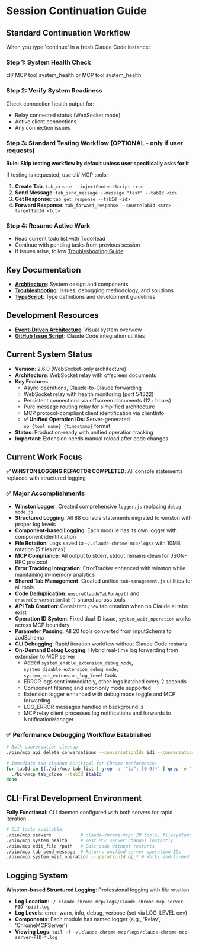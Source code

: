 # Session Continuation Guide

## Standard Continuation Workflow

When you type 'continue' in a fresh Claude Code instance:

### Step 1: System Health Check
cli/ MCP tool system_health
or
MCP tool system_health

### Step 2: Verify System Readiness
Check connection health output for:
- Relay connected status (WebSocket mode)
- Active client connections
- Any connection issues

### Step 3: Standard Testing Workflow (OPTIONAL - only if user requests)
**Rule: Skip testing workflow by default unless user specifically asks for it**

If testing is requested, use cli/ MCP tools:
1. **Create Tab**: `tab_create --injectContentScript true`
2. **Send Message**: `tab_send_message --message "test" --tabId <id>`
3. **Get Response**: `tab_get_response --tabId <id>`
4. **Forward Response**: `tab_forward_response --sourceTabId <src> --targetTabId <tgt>`

### Step 4: Resume Active Work
- Read current todo list with TodoRead
- Continue with pending tasks from previous session
- If issues arise, follow [Troubleshooting Guide](TROUBLESHOOTING.md#debugging-methodology)

## Key Documentation
- **[Architecture](ARCHITECTURE.md)**: System design and components
- **[Troubleshooting](TROUBLESHOOTING.md)**: Issues, debugging methodology, and solutions  
- **[TypeScript](TYPESCRIPT.md)**: Type definitions and development guidelines

## Development Resources
- **[Event-Driven Architecture](event-driven-architecture-diagram.md)**: Visual system overview
- **[GitHub Issue Script](create-claude-code-issue.sh)**: Claude Code integration utilities

## Current System Status
- **Version**: 2.6.0 (WebSocket-only architecture)
- **Architecture**: WebSocket relay with offscreen documents
- **Key Features**: 
  - Async operations, Claude-to-Claude forwarding
  - WebSocket relay with health monitoring (port 54322)
  - Persistent connections via offscreen documents (12+ hours)
  - Pure message routing relay for simplified architecture
  - MCP protocol-compliant client identification via clientInfo
  - **✅ Unified Operation IDs**: Server-generated `op_{tool_name}_{timestamp}` format
- **Status**: Production-ready with unified operation tracking
- **Important**: Extension needs manual reload after code changes

## Current Work Focus
**✅ WINSTON LOGGING REFACTOR COMPLETED**: All console statements replaced with structured logging

### ✅ Major Accomplishments
- **Winston Logger**: Created comprehensive `logger.js` replacing `debug-mode.js`
- **Structured Logging**: All 88 console statements migrated to winston with proper log levels
- **Component-based Logging**: Each module has its own logger with component identification
- **File Rotation**: Logs saved to `~/.claude-chrome-mcp/logs/` with 10MB rotation (5 files max)
- **MCP Compliance**: All output to stderr, stdout remains clean for JSON-RPC protocol
- **Error Tracking Integration**: ErrorTracker enhanced with winston while maintaining in-memory analytics
- **Shared Tab Management**: Created unified `tab-management.js` utilities for all tools
- **Code Deduplication**: `ensureClaudeTabForApi()` and `ensureConversationTab()` shared across tools
- **API Tab Creation**: Consistent `/new` tab creation when no Claude.ai tabs exist
- **Operation ID System**: Fixed dual ID issue, `system_wait_operation` works across MCP boundary
- **Parameter Passing**: All 20 tools converted from inputSchema to zodSchema
- **CLI Debugging**: Rapid iteration workflow without Claude Code restarts
- **On-Demand Debug Logging**: Hybrid real-time log forwarding from extension to MCP server
  - Added `system_enable_extension_debug_mode`, `system_disable_extension_debug_mode`, `system_set_extension_log_level` tools
  - ERROR logs sent immediately, other logs batched every 2 seconds  
  - Component filtering and error-only mode supported
  - Extension logger enhanced with debug mode toggle and MCP forwarding
  - LOG_ERROR messages handled in background.js
  - MCP relay client processes log notifications and forwards to NotificationManager

### ✅ Performance Debugging Workflow Established
```bash
# Bulk conversation cleanup
./bin/mcp api_delete_conversations --conversationIds id1 --conversationIds id2

# Immediate tab cleanup (critical for Chrome performance)
for tabId in $(./bin/mcp tab_list | grep -o '"id": [0-9]*' | grep -o '[0-9]*' | tail -n +2); do 
  ./bin/mcp tab_close --tabId $tabId
done
```

## CLI-First Development Environment
**Fully Functional**: CLI daemon configured with both servers for rapid iteration

```bash
# CLI tools available:
./bin/mcp servers           # claude-chrome-mcp: 28 tools, filesystem: 11 tools
./bin/mcp system_health     # Test MCP server changes instantly
./bin/mcp edit_file /path   # Edit code without restarts
./bin/mcp tab_send_message  # Returns unified server operation IDs
./bin/mcp system_wait_operation --operationId op_* # Works end-to-end
```

## Logging System
**Winston-based Structured Logging**: Professional logging with file rotation

- **Log Location**: `~/.claude-chrome-mcp/logs/claude-chrome-mcp-server-PID-{pid}.log`
- **Log Levels**: error, warn, info, debug, verbose (set via LOG_LEVEL env)
- **Components**: Each module has named logger (e.g., 'Relay', 'ChromeMCPServer')
- **Viewing Logs**: `tail -f ~/.claude-chrome-mcp/logs/claude-chrome-mcp-server-PID-*.log`